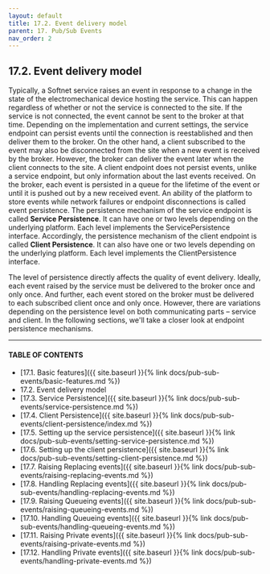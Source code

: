 ```yaml
---
layout: default
title: 17.2. Event delivery model
parent: 17. Pub/Sub Events
nav_order: 2
---
```


## 17.2. Event delivery model

Typically, a Softnet service raises an event in response to a change in the state of the electromechanical device hosting the service. This can happen regardless of whether or not the service is connected to the site. If the service is not connected, the event cannot be sent to the broker at that time. Depending on the implementation and current settings, the service endpoint can persist events until the connection is reestablished and then deliver them to the broker. On the other hand, a client subscribed to the event may also be disconnected from the site when a new event is received by the broker. However, the broker can deliver the event later when the client connects to the site. A client endpoint does not persist events, unlike a service endpoint, but only information about the last events received. On the broker, each event is persisted in a queue for the lifetime of the event or until it is pushed out by a new received event. An ability of the platform to store events while network failures or endpoint disconnections is called event persistence. The persistence mechanism of the service endpoint is called **Service Persistence**. It can have one or two levels depending on the underlying platform. Each level implements the <span class="datatype">ServicePersistence</span> interface. Accordingly, the persistence mechanism of the client endpoint is called **Client Persistence**. It can also have one or two levels depending on the underlying platform.  Each level implements the <span class="datatype">ClientPersistence</span> interface.  

The level of persistence directly affects the quality of event delivery. Ideally, each event raised by the service must be delivered to the broker once and only once. And further, each event stored on the broker must be delivered to each subscribed client once and only once. However, there are variations depending on the persistence level on both communicating parts – service and client. In the following sections, we'll take a closer look at endpoint persistence mechanisms.

---
#### TABLE OF CONTENTS
* [17.1. Basic features]({{ site.baseurl }}{% link docs/pub-sub-events/basic-features.md %})
* 17.2. Event delivery model
* [17.3. Service Persistence]({{ site.baseurl }}{% link docs/pub-sub-events/service-persistence.md %})
* [17.4. Client Persistence]({{ site.baseurl }}{% link docs/pub-sub-events/client-persistence/index.md %})
* [17.5. Setting up the service persistence]({{ site.baseurl }}{% link docs/pub-sub-events/setting-service-persistence.md %})
* [17.6. Setting up the client persistence]({{ site.baseurl }}{% link docs/pub-sub-events/setting-client-persistence.md %})
* [17.7. Raising Replacing events]({{ site.baseurl }}{% link docs/pub-sub-events/raising-replacing-events.md %})
* [17.8. Handling Replacing events]({{ site.baseurl }}{% link docs/pub-sub-events/handling-replacing-events.md %})
* [17.9. Raising Queueing events]({{ site.baseurl }}{% link docs/pub-sub-events/raising-queueing-events.md %})
* [17.10. Handling Queueing events]({{ site.baseurl }}{% link docs/pub-sub-events/handling-queueing-events.md %})
* [17.11. Raising Private events]({{ site.baseurl }}{% link docs/pub-sub-events/raising-private-events.md %})
* [17.12. Handling Private events]({{ site.baseurl }}{% link docs/pub-sub-events/handling-private-events.md %})